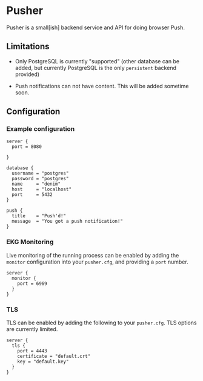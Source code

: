 # Pusher

Pusher is a small[ish] backend service and API for doing browser Push.


## Limitations
* Only PostgreSQL is currently "supported" (other database can be added, but currently
  PostgreSQL is the only `persistent` backend provided)

* Push notifications can not have content. This will be added sometime soon.


## Configuration

### Example configuration

```
server {
  port = 8080

}

database {
  username = "postgres"
  password = "postgres"
  name     = "denim"
  host     = "localhost"
  port     = 5432
}

push {
  title    = "Push'd!"
  message  = "You got a push notification!"
}
```

### EKG Monitoring

Live monitoring of the running process can be enabled by adding the `monitor` configuration
into your `pusher.cfg`, and providing a `port` number.

```
server {
  monitor {
    port = 6969
  }
}
```

### TLS

TLS can be enabled by adding the following to your `pusher.cfg`. TLS options are currently
limited.

```
server {
  tls {
    port = 4443
    certificate = "default.crt"
    key = "default.key"
  }
}
```
